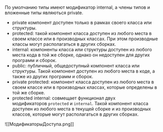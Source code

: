 По умолчанию типы имеют модификатор  internal, а члены типов и вложенные типы  являються private.
-    private компонент доступен только в рамках своего класса или структуры.
-    protected: такой компонент класса доступен из любого места в своем классе или в производных классах. При этом производные классы могут располагаться в других сборках.
-   internal: компоненты класса или структуры доступен из любого места кода в той же сборке, однако он недоступен для других программ и сборок.
-   public: публичный, общедоступный компонент класса или структуры. Такой компонент доступен из любого места в коде, а также из других программ и сборок.
-    private protected: компонент класса доступен из любого места в своем классе или в производных классах, которые определены в той же сборке.
-    protected internal: совмещает функционал двух модификаторов `protected` и `internal`. Такой компонент класса доступен из любого места в текущей сборке и из производных классов, которые могут располагаться в других сборках.


![[МодификаторыДоступа.png]]